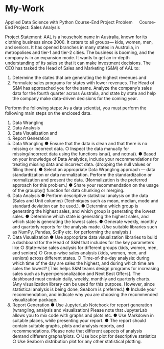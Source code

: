 # My-Work
Applied Data Science with Python
Course-End Project Problem 
 
Course-End Project: Sales Analysis

Project Statement:
AAL is a household name in Australia, known for its clothing business since 2000. It caters to all groups— kids, women, men, and seniors. It has opened branches in many states in Australia, in metropolises and tier-1 and tier-2 cities. 
The business is booming, and the company is in an expansion mode. It wants to get an in-depth understanding of its sales so that it can make investment decisions. The CEO has tasked the Head of Sales and Marketing (S&M) of AAL to:
1)	Determine the states that are generating the highest revenues and
2)	Formulate sales programs for states with lower revenues. The Head of S&M has approached you for the same.
Analyze the company’s sales data for the fourth quarter across Australia, and state by state and help the company make data-driven decisions for the coming year. 

Perform the following steps:
As a data scientist, you must perform the following main steps on the enclosed data.
1.	Data Wrangling
2.	Data Analysis
3.	Data Visualization and
4.	Report Generation
1.	Data Wrangling
●	Ensure that the data is clean and that there is no missing or incorrect data. 
○	Inspect the data manually for missing/incorrect data using the functions isna(), and notna().
●	Based on your knowledge of Data Analytics, include your recommendations for treating missing data and incorrect data. (dropping the null values or filling them).
●	Select an appropriate Data Wrangling approach —  data standardization or data normalization. Perform the standardization or normalization and present the data. (Normalization is the preferred approach for this problem.)
●	Share your recommendation on the usage of the groupby() function for data chunking or merging.
2.	Data Analysis
●	Perform descriptive statistical analysis on the data (Sales and Unit columns) (Techniques such as mean, median, mode and standard deviation can be used.). 
●	Determine which group is generating the highest sales, and which group is generating the lowest sales.
●	Determine which state is generating the highest sales, and which state is generating the lowest sales.
●	Generate weekly, monthly and quarterly reports for the analysis made.
(Use suitable libraries such as NumPy, Pandas, SciPy etc. for performing the analysis.)
3.	Data Visualization
●	Use appropriate data visualization libraries to build a dashboard for the Head of S&M that includes for the key parameters like 
○	State-wise sales analysis for different groups (kids, women, men, and seniors) 
○	Group-wise sales analysis (kids, women, men, and seniors) across different states.
○	Time-of-the-day analysis: during which time of the day are sales the highest, and during which time are sales the lowest? [This helps S&M teams design programs for increasing sales such as hyper-personalization and Next Best Offers].
The dashboard must contain daily, weekly, monthly and quarterly charts.
 (Any visualization library can be used for this purpose. However, since statistical analysis is being done, Seaborn is preferred.)
●	Include your recommendation, and indicate why you are choosing the recommended visualization package.
4.	Report Generation 
●	Use JupyterLab Notebook for report generation (wrangling, analysis and visualization) Please note that JupyterLab allows you to mix code with graphs and plots etc.
●	Use Markdown in suitable places, while presenting your report. 
●	The report should contain suitable graphs, plots and analysis reports, and recommendations. Please note that different aspects of analysis demand different graphs/plots. 
○	Use box plot for descriptive statistics
○	Use Seaborn distribution plot for any other statistical plotting.


